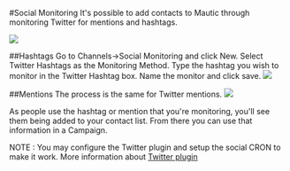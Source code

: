 #Social Monitoring
It's possible to add contacts to Mautic through monitoring Twitter for mentions and hashtags.

![](/social-monitoring/media/social-monitor.jpg)

##Hashtags
Go to Channels->Social Monitoring and click New.
Select Twitter Hashtags as the Monitoring Method.
Type the hashtag you wish to monitor in the Twitter Hashtag box.
Name the monitor and click save.
![](/social-monitoring/media/social-mautic.jpg)


##Mentions
The process is the same for Twitter mentions.
![](/social-monitoring/media/social-mention.jpg)

As people use the hashtag or mention that you're monitoring, you'll see them being added to your contact list.  From there you can use that information in a Campaign.

NOTE : You may configure the Twitter plugin and setup the social CRON to make it work. More information about [Twitter plugin](../plugin/twitter.md)
